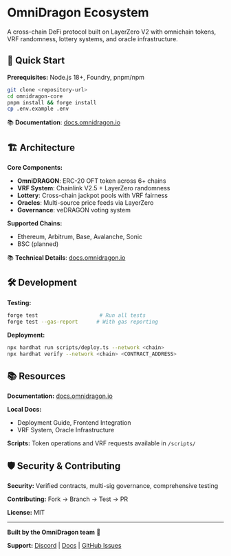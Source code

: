 # OmniDragon Ecosystem

A cross-chain DeFi protocol built on LayerZero V2 with omnichain tokens, VRF randomness, lottery systems, and oracle infrastructure.

## 🚀 Quick Start

**Prerequisites:** Node.js 18+, Foundry, pnpm/npm

```bash
git clone <repository-url>
cd omnidragon-core
pnpm install && forge install
cp .env.example .env
```

📚 **Documentation**: [docs.omnidragon.io](https://docs.omnidragon.io)

## 🏗️ Architecture

**Core Components:**
- **OmniDRAGON**: ERC-20 OFT token across 6+ chains
- **VRF System**: Chainlink V2.5 + LayerZero randomness
- **Lottery**: Cross-chain jackpot pools with VRF fairness
- **Oracles**: Multi-source price feeds via LayerZero
- **Governance**: veDRAGON voting system

**Supported Chains:**
- Ethereum, Arbitrum, Base, Avalanche, Sonic
- BSC (planned)

📚 **Technical Details**: [docs.omnidragon.io](https://docs.omnidragon.io)

## 🛠️ Development

**Testing:**
```bash
forge test                    # Run all tests
forge test --gas-report      # With gas reporting
```

**Deployment:**
```bash
npx hardhat run scripts/deploy.ts --network <chain>
npx hardhat verify --network <chain> <CONTRACT_ADDRESS>
```

## 📚 Resources

**Documentation:** [docs.omnidragon.io](https://docs.omnidragon.io)

**Local Docs:**
- Deployment Guide, Frontend Integration
- VRF System, Oracle Infrastructure

**Scripts:** Token operations and VRF requests available in `/scripts/`

## 🛡️ Security & Contributing

**Security:** Verified contracts, multi-sig governance, comprehensive testing

**Contributing:** Fork → Branch → Test → PR

**License:** MIT

---

**Built by the OmniDragon team** 🐉

**Support:** [Discord](https://discord.gg/omnidragon) | [Docs](https://docs.omnidragon.io) | [GitHub Issues](https://github.com/omnidragon-io/omnifan/issues)

